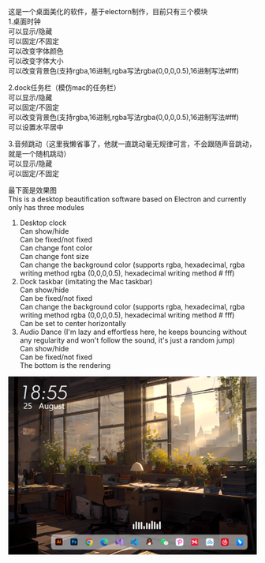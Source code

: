 这是一个桌面美化的软件，基于electorn制作，目前只有三个模块  
1.桌面时钟  
  可以显示/隐藏  
  可以固定/不固定  
  可以改变字体颜色  
  可以改变字体大小  
  可以改变背景色(支持rgba,16进制,rgba写法rgba(0,0,0,0.5),16进制写法#fff)  
    
2.dock任务栏（模仿mac的任务栏）  
  可以显示/隐藏  
  可以固定/不固定  
  可以改变背景色(支持rgba,16进制,rgba写法rgba(0,0,0,0.5),16进制写法#fff)  
  可以设置水平居中  
    
3.音频跳动（这里我懒省事了，他就一直跳动毫无规律可言，不会跟随声音跳动，就是一个随机跳动）  
  可以显示/隐藏  
  可以固定/不固定  

最下面是效果图  
This is a desktop beautification software based on Electron and currently only has three modules  
1. Desktop clock  
Can show/hide  
Can be fixed/not fixed  
Can change font color  
Can change font size  
Can change the background color (supports rgba, hexadecimal, rgba writing method rgba (0,0,0,0.5), hexadecimal writing method # fff)  
2. Dock taskbar (imitating the Mac taskbar)  
Can show/hide  
Can be fixed/not fixed  
Can change the background color (supports rgba, hexadecimal, rgba writing method rgba (0,0,0,0.5), hexadecimal writing method # fff)  
Can be set to center horizontally  
3. Audio Dance (I'm lazy and effortless here, he keeps bouncing without any regularity and won't follow the sound, it's just a random jump)  
Can show/hide  
Can be fixed/not fixed  
The bottom is the rendering  
  
![image](https://github.com/2514765066/Desktop-Beautification/blob/main/xiaoguo.jpg)

